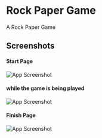 
# Rock Paper Game

A Rock Paper Game


## Screenshots

#### Start Page
![App Screenshot](https://i.imgur.com/CYucHAc.png)

#### while the game is being played
![App Screenshot](https://i.imgur.com/HfAlDWp.png)

#### Finish Page
![App Screenshot](https://i.imgur.com/piZr7HK.png)

